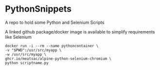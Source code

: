 # PythonSnippets
A repo to hold some Python and Selenium Scripts

A linked github package/docker image is available to simplify requirements like Selenium

```
docker run -i --rm --name pythoncontainer \
-v "$PWD":/usr/src/myapp \
-w /usr/src/myapp \
ghcr.io/meatsac/alpine-python-selenium-chromium \
python scriptname.py
```
